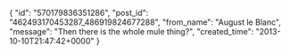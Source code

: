  {
   "id": "570179836351286",
   "post_id": "462493170453287_486919824677288",
   "from_name": "August le Blanc",
   "message": "Then there is the whole mule thing?",
   "created_time": "2013-10-10T21:47:42+0000"
 }
